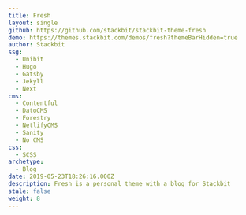 ```yaml
---
title: Fresh
layout: single
github: https://github.com/stackbit/stackbit-theme-fresh
demo: https://themes.stackbit.com/demos/fresh?themeBarHidden=true
author: Stackbit
ssg:
  - Unibit
  - Hugo
  - Gatsby
  - Jekyll
  - Next
cms:
  - Contentful
  - DatoCMS
  - Forestry
  - NetlifyCMS
  - Sanity
  - No CMS
css:
  - SCSS
archetype:
  - Blog
date: 2019-05-23T18:26:16.000Z
description: Fresh is a personal theme with a blog for Stackbit
stale: false
weight: 8
---
```

